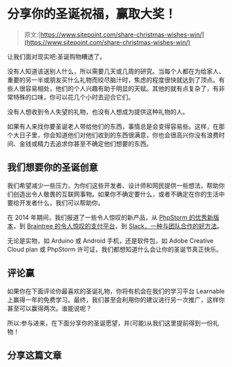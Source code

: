 # 分享你的圣诞祝福，赢取大奖！

> 原文:[https://www.sitepoint.com/share-christmas-wishes-win/](https://www.sitepoint.com/share-christmas-wishes-win/)

让我们面对现实吧:圣诞购物糟透了。

没有人知道该送别人什么，所以需要几天或几周的研究。当每个人都在为给家人、重要的另一半或朋友买什么礼物而绞尽脑汁时，焦虑的程度很快就达到了顶点。有些人很容易相处，他们的个人兴趣有助于明显的天赋。其他的就有点复杂了，有非常特殊的口味，你可以花几个小时去迎合它们。

没有人想收到令人失望的礼物，也没有人想成为提供这种礼物的人。

如果有人来找你要圣诞老人带给他们的东西，事情总是会变得容易些。这样，在那个大日子里，你会知道他们对他们收到的东西很满意，你也会很高兴你没有浪费时间、金钱或精力去追求你甚至不确定他们想要的东西。

## 我们想要你的圣诞创意

我们希望减少一些压力，为你们这些开发者、设计师和网民提供一些想法，帮助你们创造出令人敬畏的互联网事物。如果你不确定要什么，或者不确定在你的生活中要给开发者什么，我们可以帮助你。

在 2014 年期间，我们报道了一些令人惊叹的新产品，从 [PhpStorm 的优秀新版本](https://www.sitepoint.com/phpstorm-8-released-see-whats-new-grab-free-license/)，到 [Braintree 的令人惊叹的支付平台](https://www.sitepoint.com/buy-time-braintree-v-zero-sdk/)，到 [Slack，一种与团队合作的好方法](https://www.sitepoint.com/supercharge-slack-powerful-workplace-collaboration/)。

无论是实物，如 Arduino 或 Android 手机，还是软件包，如 Adobe Creative Cloud plan 或 PhpStorm 许可证，我们都想知道什么会让你的圣诞节真正快乐。

## 评论赢

如果你在下面评论你最喜欢的圣诞礼物，你将有机会在我们的学习平台 Learnable 上赢得一年的免费学习。最终，我们甚至会利用你的建议进行另一次推广，这样你甚至可以赢得两次。谁能说呢？

所以:参与进来，在下面分享你的圣诞愿望，并(可能)从我们这里提前得到一份礼物！

## 分享这篇文章